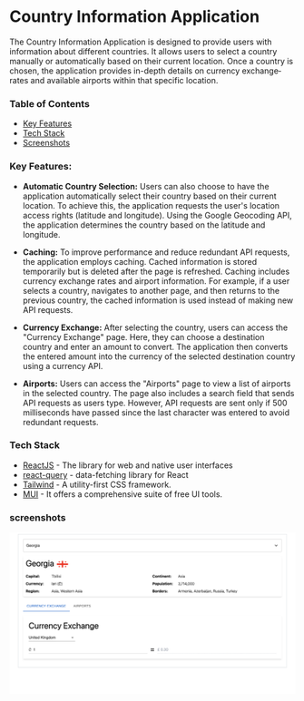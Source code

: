 # Country Information Application

The Country Information Application is designed to provide users with information about different countries. It allows users to select a country manually or automatically based on their current location. Once­ a country is chosen, the application provides in-de­pth details on currency exchange­ rates and available airports within that specific location.

### Table of Contents

- [Key Features](#Key-Features)
- [Tech Stack](#tech-stack)
- [Screenshots](#screenshots)

### Key Features:

- **Automatic Country Selection:** Users can also choose to have the application automatically select their country based on their current location. To achieve this, the application requests the user's location access rights (latitude and longitude). Using the Google Geocoding API, the application determines the country based on the latitude and longitude.

- **Caching:** To improve performance and reduce redundant API requests, the application employs caching. Cached information is stored temporarily but is deleted after the page is refreshed. Caching includes currency exchange rates and airport information. For example, if a user selects a country, navigates to another page, and then returns to the previous country, the cached information is used instead of making new API requests.

- **Currency Exchange:** After selecting the country, users can access the "Currency Exchange" page. Here, they can choose a destination country and enter an amount to convert. The application then converts the entered amount into the currency of the selected destination country using a currency API.

- **Airports:** Users can access the "Airports" page to view a list of airports in the selected country. The page also includes a search field that sends API requests as users type. However, API requests are sent only if 500 milliseconds have passed since the last character was entered to avoid redundant requests.

### Tech Stack

- [ReactJS](https://react.dev/) - The library for web and native user interfaces
- [react-query](https://tanstack.com/query/v3/) - data-fetching library for React
- [Tailwind](https://tailwindcss.com/) - A utility-first CSS framework.
- [MUI](https://mui.com/) - It offers a comprehensive suite of free UI tools.

### screenshots

![App Screenshot](/public/application.jpg)
